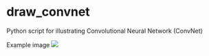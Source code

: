 # draw_convnet

Python script for illustrating Convolutional Neural Network (ConvNet)

Example image
![](https://raw.githubusercontent.com/gwding/draw_convnet/master/convnet_fig.png)
